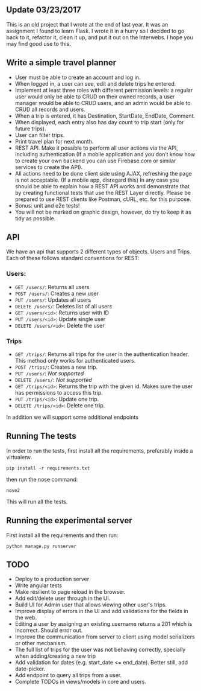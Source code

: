 ## Update 03/23/2017
This is an old project that I wrote at the end of last year. It was an assignment
I found to learn Flask. I wrote it in a hurry so I decided to go back to it,
refactor it, clean it up, and put it out on the interwebs. I hope you may
find good use to this.

## Write a simple travel planner

- User must be able to create an account and log in.
- When logged in, a user can see, edit and delete trips he entered.
- Implement at least three roles with different permission levels: a
regular user would only be able to CRUD on their owned records, a user
manager would be able to CRUD users, and an admin would be able to CRUD all records and users.
- When a trip is entered, it has Destination, StartDate, EndDate, Comment.
- When displayed, each entry also has day count to trip start (only for future trips).
- User can filter trips.
- Print travel plan for next month.
- REST API. Make it possible to perform all user actions via the API, including authentication
(If a mobile application and you don’t know how to create your own backend you can use Firebase.com
or similar services to create the API).
- All actions need to be done client side using AJAX, refreshing the page is not acceptable.
(If a mobile app, disregard this) In any case you should be able to explain how a REST API
works and demonstrate that by creating functional tests that use the REST Layer directly.
Please be prepared to use REST clients like Postman, cURL, etc. for this purpose.
- Bonus: unit and e2e tests!
- You will not be marked on graphic design, however, do try to keep it as tidy as possible.


## API
We have an api that supports 2 different types of objects. Users and Trips. Each of these
follows standard conventions for REST:

### Users:
- `GET /users/`: Returns all users
- `POST /users/`: Creates a new user
- `PUT /users/`: Updates all users
- `DELETE /users/`: Deletes list of all users
- `GET /users/<id>`: Returns user with ID
- `PUT /users/<id>`: Update single user
- `DELETE /users/<id>`: Delete the user

### Trips
- `GET /trips/`: Returns all trips for the user in the authentication header. This
method only works for authenticated users.
- `POST /trips/`: Creates a new trip.
- `PUT /users/`: _Not supported_
- `DELETE /users/`: _Not supported_
- `GET /trips/<id>`: Returns the trip with the given id. Makes sure the user has
permissions to access this trip.
- `PUT /trips/<id>`: Update one trip.
- `DELETE /trips/<id>`: Delete one trip.

In addition we will support some additional endpoints 

## Running The tests
In order to run the tests, first install all the requirements, preferably inside a
virtualenv.

    pip install -r requirements.txt
   
then run the nose command:

    nose2
    
This will run all the tests.

## Running the experimental server
First install all the requirements and then run:

    python manage.py runserver
    
## TODO
- Deploy to a production server
- Write angular tests
- Make resilient to page reload in the browser.
- Add edit/delete user through in the UI.
- Build UI for Admin user that allows viewing other user's trips.
- Improve display of errors in the UI and add validations for the fields in the web.
- Editing a user by assigning an existing username returns a 201 which is incorrect. Should error out.
- Improve the communication from server to client using model serializers or other mechanism.
- The full list of trips for the user was not behaving correctly, specially when adding/creating a new trip
- Add validation for dates (e.g. start_date <= end_date). Better still, add date-picker.
- Add endpoint to query all trips from a user.
- Complete TODOs in views/models in core and users.


